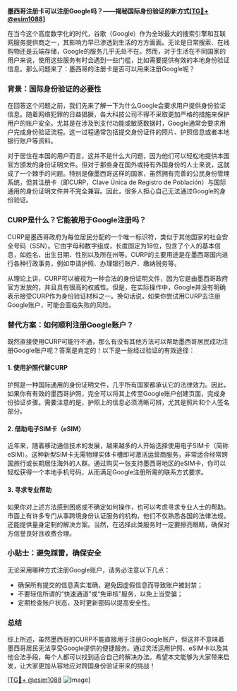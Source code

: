 **墨西哥注册卡可以注册Google吗？——揭秘国际身份验证的新方式[[TG💪+ @esim1088](https://t.me/s/esim1088)]**

在当今这个高度数字化的时代，谷歌（Google）作为全球最大的搜索引擎和互联网服务提供商之一，其影响力早已渗透到生活的方方面面。无论是日常搜索、在线购物还是云端存储，Google的服务几乎无处不在。然而，对于生活在不同国家的用户来说，使用这些服务有时会遇到一些门槛，比如需要提供有效的本地身份验证信息。那么问题来了：墨西哥的注册卡是否可以用来注册Google呢？

### 背景：国际身份验证的必要性

在回答这个问题之前，我们先来了解一下为什么Google会要求用户提供身份验证信息。随着网络犯罪的日益猖獗，各大科技公司不得不采取更加严格的措施来保护用户的账户安全。尤其是在涉及到支付功能或敏感数据时，Google通常会要求用户完成身份验证流程。这一过程通常包括提交身份证件的照片、护照信息或者本地银行账户等资料。

对于居住在本国的用户而言，这并不是什么大问题，因为他们可以轻松地提供本国官方颁发的身份证明文件。但对于那些身在国外或持有外国身份的人士来说，这就成了一个棘手的问题。特别是像墨西哥这样的国家，虽然拥有完善的公民身份管理系统，但其注册卡（即CURP，Clave Única de Registro de Población）与国际通用的身份证明文件并不完全兼容。因此，很多人担心自己无法通过Google的身份验证。

### CURP是什么？它能被用于Google注册吗？

CURP是墨西哥政府为每位居民分配的一个唯一标识符，类似于其他国家的社会安全号码（SSN）。它由字母和数字组成，长度固定为18位，包含了个人的基本信息，如姓名、出生日期、性别以及所在州等。CURP的主要用途是在墨西哥国内进行各种行政事务，例如申请护照、办理银行账户、缴纳税务等。

从理论上讲，CURP可以被视为一种合法的身份证明文件，因为它是由墨西哥政府官方发放的，并且具有很高的权威性。但是，在实际操作中，Google并没有明确表示接受CURP作为身份验证材料之一。换句话说，如果你尝试用CURP去注册Google账户，可能会面临失败的风险。

### 替代方案：如何顺利注册Google账户？

既然直接使用CURP可能行不通，那么有没有其他方法可以帮助墨西哥居民成功注册Google账户呢？答案是肯定的！以下是一些经过验证的有效途径：

#### 1. 使用护照代替CURP
护照是一种国际通用的身份证明文件，几乎所有国家都承认它的法律效力。因此，如果你有有效的墨西哥护照，完全可以将其上传至Google账户创建页面，完成身份验证步骤。需要注意的是，护照上的信息必须清晰可辨，尤其是照片和个人签名部分。

#### 2. 借助电子SIM卡（eSIM）
近年来，随着移动通信技术的发展，越来越多的人开始选择使用电子SIM卡（简称eSIM）。这种新型SIM卡无需物理实体卡槽即可激活运营商服务，非常适合经常跨国旅行或长期居住海外的人群。通过购买一张支持墨西哥地区的eSIM卡，你可以轻松获得一个本地手机号码，从而满足Google注册所需的联系方式要求。

#### 3. 寻求专业帮助
如果你对上述方法感到困惑或不确定如何操作，也可以考虑寻求专业人士的帮助。市面上有许多专门从事跨境身份认证服务的机构，他们不仅熟悉各国的法律法规，还能提供量身定制的解决方案。当然，在选择此类服务时一定要擦亮眼睛，确保对方信誉良好且收费合理。

### 小贴士：避免踩雷，确保安全

无论采用哪种方式注册Google账户，请务必注意以下几点：
- 确保所有提交的信息真实准确，避免因虚假信息而导致账户被封禁；
- 不要轻信所谓的“快速通道”或“免审核”服务，以免上当受骗；
- 定期检查账户状态，及时更新密码以提高安全性。

### 总结

综上所述，虽然墨西哥的CURP不能直接用于注册Google账户，但这并不意味着墨西哥居民无法享受Google提供的便捷服务。通过灵活运用护照、eSIM卡以及其他合法手段，每个人都可以找到适合自己的解决办法。希望本文能够为大家带来启发，让大家更加从容地应对跨国身份验证带来的挑战！

[[TG💪+ @esim1088](https://t.me/s/esim1088) ![Image](https://i.postimg.cc/4NQfJmqS/Snipaste-2025-05-13-00-14-12.png)]
